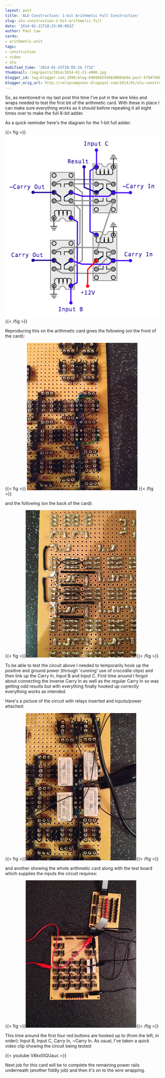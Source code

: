 ```yaml
---
layout: post
title: 'ALU Construction: 1-bit Arithmetic Full Construction'
slug: alu-construction-1-bit-arithmetic-full
date: '2014-01-21T18:25:00.002Z'
author: Paul Law
cards:
- arithmetic-unit
tags:
- construction
- video
- alu
modified_time: '2014-01-25T10:05:26.773Z'
thumbnail: /img/posts/2014/2014-01-21-4000.jpg
blogger_id: tag:blogger.com,1999:blog-6989692556630001604.post-5794749048591352002
blogger_orig_url: http://relaycomputer.blogspot.com/2014/01/alu-construction-1-bit-arithmetic-full.html
---
```


So, as mentioned in my last post this time 
I've put in the wire links and wraps needed to test the first bit of the 
arithmetic card. With these in place I can make sure everything works as it 
should before repeating it all eight times over to make the full 8-bit 
adder.

As a quick reminder here's the diagram for the 1-bit full 
adder:

{{< fig >}}
![](/img/posts/2014/2014-01-21-0000.png)
{{< /fig >}}

Reproducing this on the arithmetic card gives the following (on the 
front of the card):

{{< fig >}}
![ALU Arithmetic Card (1-bit close up)](/img/posts/2014/2014-01-21-0001.jpg)
{{< /fig >}}

and the following (on the back of the card):

{{< fig >}}![ALU Arithmetic Card (1-bit close up solder side)](/img/posts/2014/2014-01-21-0002.jpg){{< /fig >}}

To be able to test the circuit above I needed to temporarily hook 
up the positive and ground power (through 'cunning' use of crocodile clips) 
and then link up the Carry In, Input B and Input C. First time around I forgot 
about connecting the inverse Carry In as well as the regular Carry In so was 
getting odd results but with everything finally hooked up correctly everything 
works as intended.

Here's a picture of the circuit with relays 
inserted and inputs/power attached:

{{< fig >}}![ALU Arithmetic Card (1-bit close up with relays)](/img/posts/2014/2014-01-21-0003.jpg){{< /fig >}}

and another showing the whole arithmetic card along with the test 
board which supplies the inputs the circuit requires:

{{< fig >}}![ALU Arithmetic Card with Test Board](/img/posts/2014/2014-01-21-0004.jpg){{< /fig >}}

This time around the first four red buttons are hooked up to (from 
the left, in order): Input B, Input C, Carry In, ~Carry In. As usual, I've 
taken a quick video clip showing the circuit being tested:

{{< youtube V8kxI0QUauc >}}

Next job for this card will be to complete 
the remaining power rails underneath (another fiddly job) and then it's on to 
the wire wrapping. 
